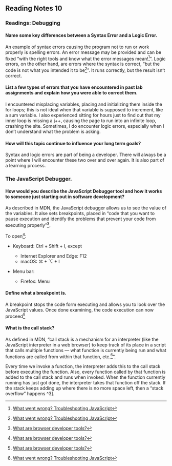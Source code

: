 ## Reading Notes 10

### Readings: Debugging

#### Name some key differences between a Syntax Error and a Logic Error.

An example of syntax errors causing the program not to run or work properly is spelling errors. An error message may be provided and can be fixed “with the right tools and know what the error messages mean![^1]”. Logic errors, on the other hand, are errors where the syntax is correct, “but the code is not what you intended it to be[^1]”. It runs correctly, but the result isn’t correct.

#### List a few types of errors that you have encountered in past lab assignments and explain how you were able to correct them.

I encountered misplacing variables, placing and initializing them inside the for loops; this is not ideal when that variable is supposed to increment, like a sum variable. I also experienced sitting for hours just to find out that my inner loop is missing a j++, causing the page to run into an infinite loop, crashing the site. Sometimes, I do encounter logic errors, especially when I don’t understand what the problem is asking.

#### How will this topic continue to influence your long term goals?
Syntax and logic errors are part of being a developer. There will always be a point where I will encounter these two over and over again. It is also part of a learning process. 

### The JavaScript Debugger.

#### How would you describe the JavaScript Debugger tool and how it works to someone just starting out in software development?

As described in MDN, the JavaScript debugger allows us to see the value of the variables. It alse sets breakpoints, placed in “code that you want to pause execution and identify the problems that prevent your code from executing properly”[^2].

To open[^2]:

- Keyboard: Ctrl + Shift + I, except
  - Internet Explorer and Edge: F12
  - macOS: ⌘ + ⌥ + I

- Menu bar:
  - Firefox: Menu


#### Define what a breakpoint is.

A breakpoint stops the code form executing and allows you to look over the JavaScript values. Once done examining, the code execution can now proceed[^2]


#### What is the call stack?

As defined in MDN, “call stack is a mechanism for an interpreter (like the JavaScript interpreter in a web browser) to keep track of its place in a script that calls multiple functions — what function is currently being run and what functions are called from within that function, etc.[^1]”.

Every time we invoke a function, the interpreter adds this to the call stack before executing the function. Also, every function called by that function is added to the call stack and runs when invoked. When the function currently running has just got done, the interpreter takes that function off the stack. If the stack keeps adding up where there is no more space left, then a “stack overflow” happens ^3].



[^1]: [What went wrong? Troubleshooting JavaScript]( https://developer.mozilla.org/en-US/docs/Learn/JavaScript/First_steps/What_went_wrong)
[^2]: [What are browser developer tools?](https://developer.mozilla.org/en-US/docs/Learn/Common_questions/What_are_browser_developer_tools#the_javascript_debugger)
[^3]: [Call stack]( https://developer.mozilla.org/en-US/docs/Glossary/Call_stack)

